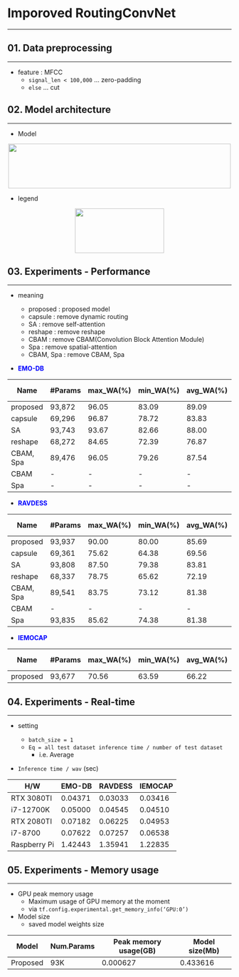 # Imporoved RoutingConvNet
<hr>


## 01. Data preprocessing
<hr>

- feature : MFCC
  - `signal_len < 100,000` ... zero-padding
  - `else` ... cut


## 02. Model architecture
<hr>

- Model

<p align="center"><img src="https://private-user-images.githubusercontent.com/33558083/248092761-a7ea3729-b9ba-4866-9739-9409dec9a3af.png?jwt=eyJhbGciOiJIUzI1NiIsInR5cCI6IkpXVCJ9.eyJrZXkiOiJrZXkxIiwiZXhwIjoxNjg4MTcwMTIyLCJuYmYiOjE2ODgxNjk4MjIsInBhdGgiOiIvMzM1NTgwODMvMjQ4MDkyNzYxLWE3ZWEzNzI5LWI5YmEtNDg2Ni05NzM5LTk0MDlkZWM5YTNhZi5wbmc_WC1BbXotQWxnb3JpdGhtPUFXUzQtSE1BQy1TSEEyNTYmWC1BbXotQ3JlZGVudGlhbD1BS0lBSVdOSllBWDRDU1ZFSDUzQSUyRjIwMjMwNzAxJTJGdXMtZWFzdC0xJTJGczMlMkZhd3M0X3JlcXVlc3QmWC1BbXotRGF0ZT0yMDIzMDcwMVQwMDAzNDJaJlgtQW16LUV4cGlyZXM9MzAwJlgtQW16LVNpZ25hdHVyZT0wMWE5MjY4NmUwZGJiNjBjZjVlMDg0MTM1NWJmMDFjY2YwYTU1NGM3N2E2ZjhkZjc1ZDkwMjZkYTJiYjJlYzAwJlgtQW16LVNpZ25lZEhlYWRlcnM9aG9zdCZhY3Rvcl9pZD0wJmtleV9pZD0wJnJlcG9faWQ9MCJ9.J95Ol5tMkDqyL2T-WEeD1N4oPnxWNeDyytHGtWhkg6c" height="100px" width="500px"></p>

- legend

<p align="center"><img src="https://private-user-images.githubusercontent.com/33558083/248094293-cc422075-ab56-48cf-86a8-8c717dc1d250.png?jwt=eyJhbGciOiJIUzI1NiIsInR5cCI6IkpXVCJ9.eyJrZXkiOiJrZXkxIiwiZXhwIjoxNjg4MTcwMTIyLCJuYmYiOjE2ODgxNjk4MjIsInBhdGgiOiIvMzM1NTgwODMvMjQ4MDk0MjkzLWNjNDIyMDc1LWFiNTYtNDhjZi04NmE4LThjNzE3ZGMxZDI1MC5wbmc_WC1BbXotQWxnb3JpdGhtPUFXUzQtSE1BQy1TSEEyNTYmWC1BbXotQ3JlZGVudGlhbD1BS0lBSVdOSllBWDRDU1ZFSDUzQSUyRjIwMjMwNzAxJTJGdXMtZWFzdC0xJTJGczMlMkZhd3M0X3JlcXVlc3QmWC1BbXotRGF0ZT0yMDIzMDcwMVQwMDAzNDJaJlgtQW16LUV4cGlyZXM9MzAwJlgtQW16LVNpZ25hdHVyZT1kZjEwYWM3YmRlODg0MmE4OWZlMDYyMDBmOTU2ODVjMzVlNjAyODkyZDNhZmYwOGIyOGVjM2Y1MDBhMjFjMTg5JlgtQW16LVNpZ25lZEhlYWRlcnM9aG9zdCZhY3Rvcl9pZD0wJmtleV9pZD0wJnJlcG9faWQ9MCJ9.b-nvHz3C3LQvG17My_B8IVqLrBHGcKmFLfBTkmqN3nA" height="100px" width="200px"></p>


## 03. Experiments - Performance
<hr>

- meaning
  - proposed : proposed model
  - capsule : remove dynamic routing
  - SA : remove self-attention
  - reshape : remove reshape
  - CBAM : remove CBAM(Convolution Block Attention Module)
  - Spa : remove spatial-attention
  - CBAM, Spa : remove CBAM, Spa


- <span style="color:blue">**EMO-DB**</span>

|Name|#Params|max_WA(%)|min_WA(%)|avg_WA(%)|code|loss curve|Visualization|
|----|----------|---------|---------|---------|-------|------------------|-------------|
|proposed|93,872|96.05|83.09|89.09|[Link](https://github.com/devLupin/Improved-RoutingConvNet/blob/main/EMO-DB/training/proposed.ipynb)|Link|[Link](https://github.com/devLupin/Improved-RoutingConvNet/blob/main/EMO-DB/visualization/proposed.ipynb)|
|capsule|69,296|96.87|78.72|83.83|[Link](https://github.com/devLupin/Improved-RoutingConvNet/blob/main/EMO-DB/training/remove%20capsule.ipynb)|Link|[Link](https://github.com/devLupin/Improved-RoutingConvNet/blob/main/EMO-DB/visualization/remove_dynamic-routing.ipynb)|
|SA|93,743|93.67|82.66|88.00|[Link](https://github.com/devLupin/Improved-RoutingConvNet/blob/main/EMO-DB/training/remove%20sa.ipynb)|Link|[Link](https://github.com/devLupin/Improved-RoutingConvNet/blob/main/EMO-DB/visualization/remove_sa.ipynb)|
|reshape|68,272|84.65|72.39|76.87|[Link](https://github.com/devLupin/Improved-RoutingConvNet/blob/main/EMO-DB/training/remove%20reshape.ipynb)|Link|[Link](https://github.com/devLupin/Improved-RoutingConvNet/blob/main/EMO-DB/visualization/remove_reshape.ipynb)|
|CBAM, Spa|89,476|96.05|79.26|87.54|Link|Link|Link|
|CBAM|-|-|-|-|Link|Link|Link|
|Spa|-|-|-|-|Link|Link|Link|

- <span style="color:blue">**RAVDESS**</span>

|Name|#Params|max_WA(%)|min_WA(%)|avg_WA(%)|code|loss curve|Visualization|
|----|----------|---------|---------|---------|-------|------------------|-------------|
|proposed|93,937|90.00|80.00|85.69|[Link](https://github.com/devLupin/Improved-RoutingConvNet/blob/main/RAVDESS/training/proposed.ipynb)|Link|[Link](https://github.com/devLupin/Improved-RoutingConvNet/blob/main/RAVDESS/visualization/proposed.ipynb)|
|capsule|69,361|75.62|64.38|69.56|[Link](https://github.com/devLupin/Improved-RoutingConvNet/blob/main/RAVDESS/training/remove%20capsule.ipynb)|Link|[Link](https://github.com/devLupin/Improved-RoutingConvNet/blob/main/RAVDESS/visualization/remove_capsule.ipynb)|
|SA|93,808|87.50|79.38|83.81|[Link](https://github.com/devLupin/Improved-RoutingConvNet/blob/main/RAVDESS/training/remove%20sa.ipynb)|Link|[Link](https://github.com/devLupin/Improved-RoutingConvNet/blob/main/RAVDESS/visualization/remove_sa.ipynb)|
|reshape|68,337|78.75|65.62|72.19|[Link](https://github.com/devLupin/Improved-RoutingConvNet/blob/main/RAVDESS/training/remove%20reshape.ipynb)|Link|[Link](https://github.com/devLupin/Improved-RoutingConvNet/blob/main/RAVDESS/visualization/remove_reshape.ipynb)|
|CBAM, Spa|89,541|83.75|73.12|81.38|[Link](https://github.com/devLupin/Improved-RoutingConvNet/blob/main/RAVDESS/training/remove%20cbam%2C%20spatial-attention.ipynb)|Link|[Link](https://github.com/devLupin/Improved-RoutingConvNet/blob/main/RAVDESS/visualization/remove_CBAM.ipynb)|
|CBAM|-|-|-|-|Link|Link|Link|
|Spa|93,835|85.62|74.38|81.38|[Link](https://github.com/devLupin/Improved-RoutingConvNet/blob/main/RAVDESS/training/remove%20spatial.ipynb)|Link|[Link](https://github.com/devLupin/Improved-RoutingConvNet/blob/main/RAVDESS/visualization/remove_spatial.ipynb)|

- <span style="color:blue">**IEMOCAP**</span>

|Name|#Params|max_WA(%)|min_WA(%)|avg_WA(%)|code|loss curve|Visualization|
|----|----------|---------|---------|---------|-------|------------------|-------------|
|proposed|93,677|70.56|63.59|66.22|[Link](https://github.com/devLupin/Improved-RoutingConvNet/blob/main/IEMOCAP/training/proposed.ipynb)|Link|[Link](https://github.com/devLupin/Improved-RoutingConvNet/blob/main/IEMOCAP/visualization/proposed.ipynb)|


## 04. Experiments - Real-time
<hr>

- setting
  - `batch_size = 1`
  - `Eq = all test dataset inference time / number of test dataset`
    - i.e. Average

- `Inference time / wav` (sec)

|H/W|EMO-DB|RAVDESS|IEMOCAP|
|---|------|-------|-------|
|RTX 3080TI|0.04371|0.03033|0.03416|
|i7-12700K|0.05000|0.04545|0.04510|
|RTX 2080TI|0.07182|0.06225|0.04953|
|i7-8700|0.07622|0.07257|0.06538|
|Raspberry Pi|1.42443|1.35941|1.22835|


## 05. Experiments - Memory usage
<hr>

- GPU peak memory usage
  - Maximum usage of GPU memory at the moment
  - via `tf.config.experimental.get_memory_info(‘GPU:0’)`
- Model size
  - saved model weights size

|Model|Num.Params|Peak memory usage(GB)|Model size(Mb)|
|-----|----------|---------------------|--------------|
|Proposed|93K|0.000627|0.433616|